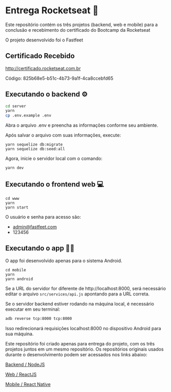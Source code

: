 # Entrega Rocketseat 🚀

Este repositório contém os três projetos (backend, web e mobile) para a conclusão e recebimento do certificado do Bootcamp da Rocketseat

O projeto desenvolvido foi o Fastfeet

## Certificado Recebido

http://certificado.rocketseat.com.br

Código: 825b68e5-b51c-4b73-9a1f-4ca8ccebfd65

## Executando o backend ⚙

```sh
cd server
yarn
cp .env.example .env
```

Abra o arquivo .env e preencha as informações conforme seu ambiente.

Após salvar o arquivo com suas informações, execute:

```
yarn sequelize db:migrate
yarn sequelize db:seed:all
```

Agora, inicie o servidor local com o comando:

```
yarn dev
```

## Executando o frontend web 💻

```
cd www
yarn
yarn start
```

O usuário e senha para acesso são:

- admin@fastfeet.com
- 123456

## Executando o app 📱💜

O app foi desenvolvido apenas para o sistema Android.

```
cd mobile
yarn
yarn android
```

Se a URL do servidor for diferente de http://localhost:8000, será necessário editar o arquivo `src/services/api.js` apontando para a URL correta.

Se o servidor backend estiver rodando na máquina local, é necessário executar em seu terminal:

```sh
adb reverse tcp:8000 tcp:8000
```

Isso redirecionará requisições localhost:8000 no dispositivo Android para sua máquina.

Este repositório foi criado apenas para entrega do projeto, com os três projetos juntos em um mesmo repositório. Os repositórios originais usados durante o desenvolvimento podem ser acessados nos links abaixo:

[Backend / NodeJS](https://github.com/felipebergamin/gostack10-fastfeed-backend)

[Web / ReactJS](https://github.com/felipebergamin/gostack10-fastfeed-recatjs)

[Mobile / React Native](https://github.com/felipebergamin/gostack10-fastfeet-mobile)
